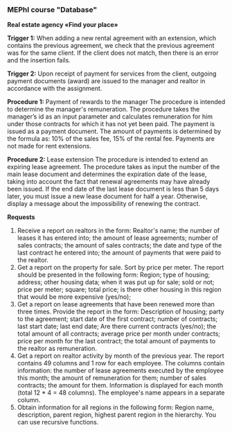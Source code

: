 ### **MEPhI course "Database"**

**Real estate agency «Find your place»**

**Trigger 1:**
When adding a new rental agreement with an extension, which contains the previous agreement, we check that the previous agreement was for the same client. If the client does not match, then there is an error and the insertion fails.

**Trigger 2:**
Upon receipt of payment for services from the client, outgoing payment documents (award) are issued to the manager and realtor in accordance with the assignment.

**Procedure 1:** Payment of rewards to the manager
The procedure is intended to determine the manager's remuneration. The procedure takes the manager’s id as an input parameter and calculates remuneration for him under those contracts for which it has not yet been paid. The payment is issued as a payment document. The amount of payments is determined by the formula as: 10% of the sales fee, 15% of the rental fee. Payments are not made for rent extensions.

**Procedure 2:** Lease extension
The procedure is intended to extend an expiring lease agreement. The procedure takes as input the number of the main lease document and determines the expiration date of the lease, taking into account the fact that renewal agreements may have already been issued. If the end date of the last lease document is less than 5 days later, you must issue a new lease document for half a year. Otherwise, display a message about the impossibility of renewing the contract.

**Requests**
1. Receive a report on realtors in the form:
Realtor's name; the number of leases it has entered into; the amount of lease agreements; number of sales contracts; the amount of sales contracts; the date and type of the last contract he entered into; the amount of payments that were paid to the realtor.
2. Get a report on the property for sale. Sort by price per meter. The report should be presented in the following form:
Region; type of housing; address; other housing data; when it was put up for sale; sold or not; price per meter; square; total price; is there other housing in this region that would be more expensive (yes/no);
3. Get a report on lease agreements that have been renewed more than three times. Provide the report in the form:
Description of housing; party to the agreement; start date of the first contract; number of contracts; last start date; last end date; Are there current contracts (yes/no); the total amount of all contracts; average price per month under contracts; price per month for the last contract; the total amount of payments to the realtor as remuneration.
4. Get a report on realtor activity by month of the previous year. The report contains 49 columns and 1 row for each employee.
The columns contain information: the number of lease agreements executed by the employee this month; the amount of remuneration for them; number of sales contracts; the amount for them. Information is displayed for each month (total 12 * 4 = 48 columns). The employee's name appears in a separate column.
5. Obtain information for all regions in the following form:
Region name, description, parent region, highest parent region in the hierarchy. You can use recursive functions.
